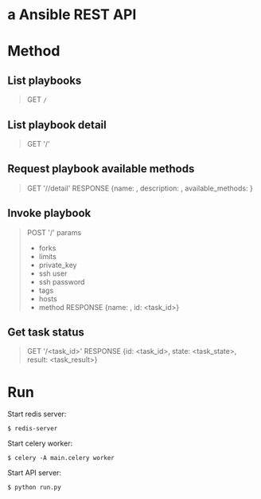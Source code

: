 # a Ansible REST API

# Method
## List playbooks
> GET `/`

## List playbook detail
> GET '/<playbook>'

## Request playbook available methods
> GET '/<playbook>/detail'
> RESPONSE {name: <playbook>, description: <description>, available_methods: <methods>}

## Invoke playbook
> POST '/<playbook>'
> params
> - forks
> - limits
> - private_key
> - ssh user
> - ssh password
> - tags
> - hosts
> - method
> RESPONSE {name: <playbook>, id: <task_id>}

## Get task status
> GET '/<task_id>'
> RESPONSE {id: <task_id>, state: <task_state>, result: <task_result>}

# Run
Start redis server:
```
$ redis-server
```
Start celery worker:
```
$ celery -A main.celery worker
```

Start API server:
```
$ python run.py
```


